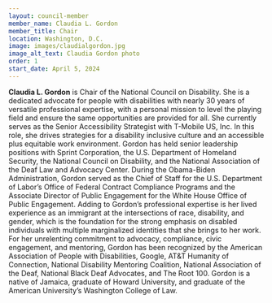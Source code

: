 ```yaml
---
layout: council-member
member_name: Claudia L. Gordon
member_title: Chair
location: Washington, D.C.
image: images/claudialgordon.jpg
image_alt_text: Claudia Gordon photo
order: 1
start_date: April 5, 2024
---
```

**Claudia L. Gordon** is Chair of the National Council on Disability. She is a dedicated advocate for people with disabilities with nearly 30 years of versatile professional expertise, with a personal mission to level the playing field and ensure the same opportunities are provided for all. She currently serves as the Senior Accessibility Strategist with T-Mobile US, Inc. In this role, she drives strategies for a disability inclusive culture and an accessible plus equitable work environment. Gordon has held senior leadership positions with Sprint Corporation, the U.S. Department of Homeland Security, the National Council on Disability, and the National Association of the Deaf Law and Advocacy Center. During the Obama-Biden Administration, Gordon served as the Chief of Staff for the U.S. Department of Labor’s Office of Federal Contract Compliance Programs and the Associate Director of Public Engagement for the White House Office of Public Engagement. Adding to Gordon’s professional expertise is her lived experience as an immigrant at the intersections of race, disability, and gender, which is the foundation for the strong emphasis on disabled individuals with multiple marginalized identities that she brings to her work. For her unrelenting commitment to advocacy, compliance, civic engagement, and mentoring, Gordon has been recognized by the American Association of People with Disabilities, Google, AT&T Humanity of Connection, National Disability Mentoring Coalition, National Association of the Deaf, National Black Deaf Advocates, and The Root 100. Gordon is a native of Jamaica, graduate of Howard University, and graduate of the American University’s Washington College of Law.